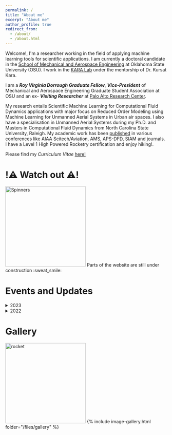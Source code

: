 ```yaml
---
permalink: /
title: "About me"
excerpt: "About me"
author_profile: true
redirect_from: 
  - /about/
  - /about.html
---
```


Welcome!, I'm a researcher working in the field of applying machine learning tools for scientific applications. I am currently a doctoral candidate in the [School of Mechanical and Aerospace Engineering](https://www.ceat.okstate.edu/mae) at Oklahoma State University (OSU). I work in the [KARA Lab](https://www.kursatkara.com) under the mentorship of Dr. Kursat Kara. 

I am a **_Roy Virginia Dorrough Graduate Fellow_**, **_Vice-President_** of Mechanical and Aerospace Engineering Graduate Student Association at OSU and an ex- **_Visiting Researcher_** at [Palo Alto Research Center](https://www.parc.com). 

My research entails Scientific Machine Learning for Computational Fluid Dynamics applications with major focus on Reduced Order Modeling using Machine Learning for Unmanned Aerial Systems in Urban air spaces. I also have a specialisation in Unmanned Aerial Systems during my Ph.D. and Masters in Computational Fluid Dynamics from North Carolina State University, Raleigh. My academic work has been [published](publications) in various conferences like AIAA Scitech/Aviation, AMS, APS-DFD, SIAM and journals. I have a Level 1 High Powered Rocketry certification and enjoy hiking!.   

Please find my _Curriculum Vitae_ [here!](/files/My_CV_latest.pdf)





**!:warning: Watch out :warning:!**
======

<image src="/files/giphy.gif" alt="Spinners" width="250" /> 
Parts of the website are still under construction :sweat_smile:

Events and Updates
====== 

<details>
<summary>2023</summary>
<ul> <b>March 9, 2023 </b> : We successfully conduct an <a href="https://okstate.libcal.com/event/10338149">"Intro to Scientific Machine Learning" </a> workshop as part of DataByte workshop series, Edmon Low library, OSU. 

</ul>
<ul> <b>Feb 3, 2023 </b> : I am awarded the Graduate Student Support scholarship from the School of Mechanical and Aerospace Engineering. I thank my advisor and graduate program coordinator for the opportunity.
</ul>
<ul> <b>Jan 27, 2023 </b> : I presented a talk at AIAA SciTech Forum 2023 at National Harbor, Maryland.
</ul>
<ul> <b>Jan 8, 2023 </b> : I presented a talk in 15th Symposium on Urban Environment at the 103rd AMS Annual Meeting, Denver, Colorado.  
</ul>

</details>


<details>
  <summary>2022</summary>
    <ul> <b>Dec, 2022</b> : I complete my tenure as visiting researcher at the fabled <a href="https://www.parc.com/">Palo Alto Research Center </a> at Stanford Research Park, Palo Alto, California.
</ul>

  <ul> <b>Nov 21, 2022</b> : I was awarded J.Roy and Virginia Dorrough Distinguished Graduate Fellowship from <a href="https://ceat.okstate.edu/">College of Engineering Architecture and Technology</a>, Oklahoma State University.</ul>

    <ul> <b>Nov 13, 2022</b> : I successfully complete my level 1 high powered rocketry launch. Thank you, OSU Space Cowboys and <a href="https://www.kloudbusters.org/"> Kloudbusters. </a> </ul>


    <ul> <b>Aug, 2022</b> : I complete my internship as Scientific Machine Learning Researcher at <a href="https://www.parc.com/">Palo Alto Research Center </a>, Palo Alto, California. </ul>

</details>


Gallery
======
 <image src="/files/rocket.gif" alt="rocket" width="250" />
{% include image-gallery.html folder="/files/gallery" %}
